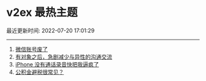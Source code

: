 # v2ex 最热主题

最近更新时间: 2022-07-20 17:01:29

--- 
1. [微信账号废了](https://www.v2ex.com/t/867428) 
2. [有对象之后，急剧减少与异性的沟通交流](https://www.v2ex.com/t/867447) 
3. [iPhone 没有通话录音快把我逼疯了](https://www.v2ex.com/t/867435) 
4. [公积金避税很常见？](https://www.v2ex.com/t/867510) 
